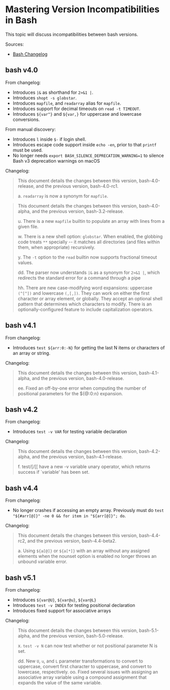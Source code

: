 # Mastering Version Incompatibilities in Bash

This topic will discuss incompatibilities between bash versions.

Sources:

-   [Bash Changelog](https://git.savannah.gnu.org/cgit/bash.git/tree/CHANGES)

## bash v4.0

From changelog:

-   Introduces `|&` as shorthand for `2>&1 |`.
-   Introduces `shopt -s globstar`.
-   Introduces `mapfile`, and `readarray` alias for `mapfile`.
-   Introduces support for decimal timeouts on `read -t TIMEOUT`.
-   Introduces `${var^}` and `${var,}` for uppercase and lowercase conversions.

From manual discovery:

-   Introduces `l` inside `$-` if login shell.
-   Introduces escape code support inside `echo -en`, prior to that `printf` must be used.
-   No longer needs `export BASH_SILENCE_DEPRECATION_WARNING=1` to silence Bash v3 deprecation warnings on macOS

Changelog:

> This document details the changes between this version, bash-4.0-release,
> and the previous version, bash-4.0-rc1.
>
> a. `readarray` is now a synonym for `mapfile`.

> This document details the changes between this version, bash-4.0-alpha, and the previous version, bash-3.2-release.
>
> u. There is a new `mapfile` builtin to populate an array with lines from a given file.
>
> w. There is a new shell option: `globstar`. When enabled, the globbing code treats `**` specially -- it matches all directories (and files within them, when appropriate) recursively.
>
> y. The `-t` option to the `read` builtin now supports fractional timeout values.
>
> dd. The parser now understands `|&` as a synonym for `2>&1 |`, which redirects the standard error for a command through a pipe
>
> hh. There are new case-modifying word expansions: uppercase `(^[^])` and lowercase `(,[,])`. They can work on either the first character or array element, or globally. They accept an optional shell pattern that determines which characters to modify. There is an optionally-configured feature to include capitalization operators.

## bash v4.1

From changelog:

-   Introduces `test ${arr:0:-N}` for getting the last N items or characters of an array or string.

Changelog:

> This document details the changes between this version, bash-4.1-alpha, and the previous version, bash-4.0-release.
>
> ee. Fixed an off-by-one error when computing the number of positional parameters for the ${@:0:n} expansion.

## bash v4.2

From changelog:

-   Introduces `test -v VAR` for testing variable declaration

Changelog:

> This document details the changes between this version, bash-4.2-alpha, and the previous version, bash-4.1-release.
>
> f. test/[/[[ have a new -v variable unary operator, which returns success if `variable' has been set.

## bash v4.4

From changelog:

-   No longer crashes if accessing an empty array. Previously must do `test "${#arr[@]}" -ne 0 && for item in "${arr[@]}"; do`.

Changelog:

> This document details the changes between this version, bash-4.4-rc2, and the previous version, bash-4.4-beta2.
>
> a. Using `${a[@]}` or `${a[*]}` with an array without any assigned elements when the nounset option is enabled no longer throws an unbound variable error.

## bash v5.1

From changelog:

-   Introduces `${var@U}`, `${var@u}`, `${var@L}`
-   Introduces `test -v INDEX` for testing positional declaration
-   Introduces fixed support for associative arrays

Changelog:

> This document details the changes between this version, bash-5.1-alpha, and the previous version, bash-5.0-release.
>
> x. `test -v N` can now test whether or not positional parameter N is set.
>
> dd. New `U`, `u`, and `L` parameter transformations to convert to uppercase, convert first character to uppercase, and convert to lowercase, respectively.
> oo. Fixed several issues with assigning an associative array variable using a compound assignment that expands the value of the same variable.
